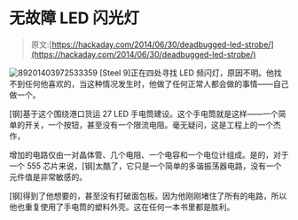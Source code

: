 # 无故障 LED 闪光灯

> 原文:[https://hackaday.com/2014/06/30/deadbugged-led-strobe/](https://hackaday.com/2014/06/30/deadbugged-led-strobe/)

![89201403972533359](../Images/c2d72ddfc4c3879868576e7354c1738f.png) [Steel 9]正在四处寻找 LED 频闪灯，原因不明。他找不到任何他喜欢的，当这种情况发生时，他做了任何正常人都会做的事情——自己做一个。

[钢]基于这个围绕港口货运 27 LED 手电筒建设。这个手电筒就是这样——一个简单的开关，一个按钮，甚至没有一个限流电阻。毫无疑问，这是工程上的一个杰作，

增加的电路仅由一对晶体管、几个电阻、一个电容和一个电位计组成。是的，对于一个 555 芯片来说，[钢]太酷了，它只是一个简单的多谐振荡器电路，没有一个元件值是非常敏感的。

[钢]得到了他想要的，甚至没有打破面包板。因为他刚刚堵住了所有的电路，所以他也重复使用了手电筒的塑料外壳。这在任何一本书里都是胜利。